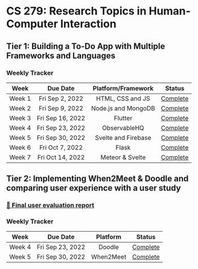 # CS 279: Research Topics in Human-Computer Interaction

## Tier 1: Building a To-Do App with Multiple Frameworks and Languages

### Weekly Tracker
|  Week  |     Due Date     |     Platform/Framework    |                         Status                        |
|:------:|:----------------:|:-------------------------:|:-----------------------------------------------------:|
| Week 1 |  Fri Sep 2, 2022 |      HTML, CSS and JS     | [Complete](https://github.com/ekassos/to-do-app-html) |
| Week 2 |  Fri Sep 9, 2022 |    Node.js and MongoDB    | [Complete](https://github.com/ekassos/to-do-app-Node.js-MongoDB) |                                                      
| Week 3 | Fri Sep 16, 2022 |          Flutter          | [Complete](https://github.com/ekassos/to-do-app-flutter)      |
| Week 4 | Fri Sep 23, 2022 |        ObservableHQ       | [Complete](https://observablehq.com/@ekassos/to-do-app-observablehq)     |
| Week 5 | Fri Sep 30, 2022 |    Svelte and Firebase    | [Complete](https://github.com/ekassos/to-do-app-svelte-firebase)                       |
| Week 6 |  Fri Oct 7, 2022 |           Flask           | [Complete](https://github.com/ekassos/to-do-app-flask)       |
| Week 7 | Fri Oct 14, 2022 |      Meteor & Svelte      | [Complete](https://github.com/ekassos/to-do-app-meteor-svelte)   |

## Tier 2: Implementing When2Meet & Doodle and comparing user experience with a user study

### [📝 Final user evaluation report](https://github.com/ekassos/cs297r/blob/main/Doodle%20%26%20When2Meet%20User%20Study%20Report.pdf)

### Weekly Tracker
|  Week  |     Due Date     |     Platform    |                         Status                        |
|:------:|:----------------:|:-------------------------:|:-----------------------------------------------------:|
| Week 4 |  Fri Sep 23, 2022 |      Doodle     | [Complete](https://github.com/ekassos/doodle-representation) |
| Week 5 |  Fri Sep 30, 2022 |    When2Meet    | [Complete](https://github.com/ekassos/when2meet-representation) |                                                      
